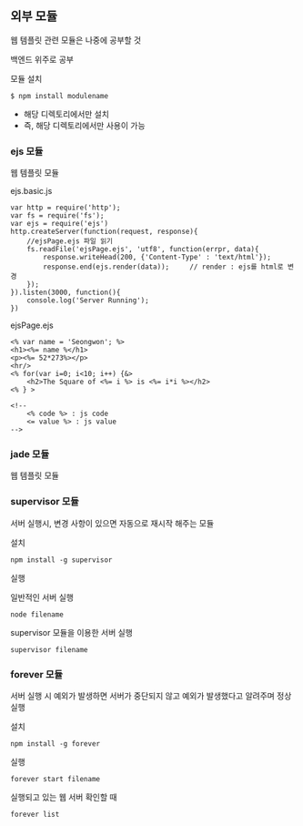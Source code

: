 ## 외부 모듈

웹 템플릿 관련 모듈은 나중에 공부할 것

백엔드 위주로 공부



모듈 설치

```
$ npm install modulename
```

- 해당 디렉토리에서만 설치
- 즉, 해당 디렉토리에서만 사용이 가능



### ejs 모듈

웹 템플릿 모듈

ejs.basic.js

```
var http = require('http');
var fs = require('fs');
var ejs = require('ejs')
http.createServer(function(request, response){
    //ejsPage.ejs 파일 읽기
    fs.readFile('ejsPage.ejs', 'utf8', function(errpr, data){
        response.writeHead(200, {'Content-Type' : 'text/html'});
        response.end(ejs.render(data));     // render : ejs를 html로 변경
    });
}).listen(3000, function(){
    console.log('Server Running');
})
```

ejsPage.ejs

```
<% var name = 'Seongwon'; %>
<h1><%= name %</h1>
<p><%= 52*273%></p>
<hr/>
<% for(var i=0; i<10; i++) {&>
    <h2>The Square of <%= i %> is <%= i*i %></h2>
<% } >

<!-- 
    <% code %> : js code
    <= value %> : js value 
-->
```



### jade 모듈

웹 템플릿 모듈



### supervisor 모듈

서버 실행시, 변경 사항이 있으면 자동으로 재시작 해주는 모듈

설치

```
npm install -g supervisor
```

실행

일반적인 서버 실행

```
node filename
```

supervisor 모듈을 이용한 서버 실행

```
supervisor filename
```



### forever 모듈

서버 실행 시 예외가 발생하면 서버가 중단되지 않고 예외가 발생했다고 알려주며 정상 실행

설치

```
npm install -g forever
```

실행

```
forever start filename
```

실행되고 있는 웹 서버 확인할 때

```
forever list
```

